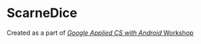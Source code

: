 # ScarneDice

Created as a part of [*Google Applied CS with Android* Workshop](https://cswithandroid.withgoogle.com)
